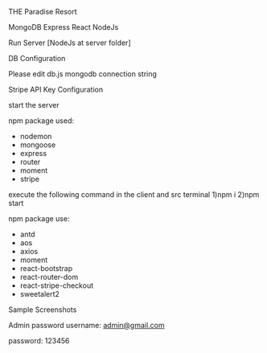 THE Paradise Resort

MongoDB Express React NodeJs

Run Server [NodeJs at server folder]

DB Configuration

Please edit db.js mongodb connection string 

Stripe API Key Configuration


start the server

npm package used:
- nodemon
- mongoose
- express
- router
- moment
- stripe


execute the following command in the client and src terminal
1)npm i
2)npm start

npm package use:

- antd
- aos
- axios
- moment
- react-bootstrap
- react-router-dom
- react-stripe-checkout
- sweetalert2

Sample Screenshots


Admin password
username: admin@gmail.com

password: 123456
